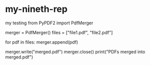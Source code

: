 # my-nineth-rep
my testing
from PyPDF2 import PdfMerger

merger = PdfMerger()
files = ["file1.pdf", "file2.pdf"]

for pdf in files:
    merger.append(pdf)

merger.write("merged.pdf")
merger.close()
print("PDFs merged into merged.pdf")
